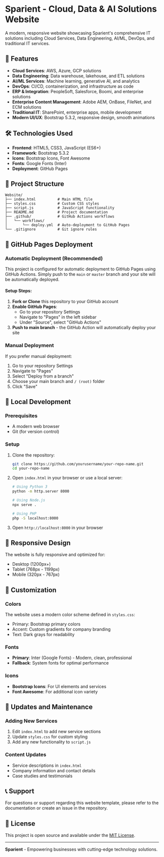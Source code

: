 # Sparient - Cloud, Data & AI Solutions Website

A modern, responsive website showcasing Sparient's comprehensive IT solutions including Cloud Services, Data Engineering, AI/ML, DevOps, and traditional IT services.

## 🚀 Features

- **Cloud Services**: AWS, Azure, GCP solutions
- **Data Engineering**: Data warehouse, lakehouse, and ETL solutions
- **AI/ML Services**: Machine learning, generative AI, and analytics
- **DevOps**: CI/CD, containerization, and infrastructure as code
- **ERP & Integration**: PeopleSoft, Salesforce, Boomi, and enterprise solutions
- **Enterprise Content Management**: Adobe AEM, OnBase, FileNet, and ECM solutions
- **Traditional IT**: SharePoint, enterprise apps, mobile development
- **Modern UI/UX**: Bootstrap 5.3.2, responsive design, smooth animations

## 🛠️ Technologies Used

- **Frontend**: HTML5, CSS3, JavaScript (ES6+)
- **Framework**: Bootstrap 5.3.2
- **Icons**: Bootstrap Icons, Font Awesome
- **Fonts**: Google Fonts (Inter)
- **Deployment**: GitHub Pages

## 📁 Project Structure

```
Website/
├── index.html          # Main HTML file
├── styles.css          # Custom CSS styles
├── script.js           # JavaScript functionality
├── README.md           # Project documentation
├── .github/            # GitHub Actions workflows
│   └── workflows/
│       └── deploy.yml  # Auto-deployment to GitHub Pages
└── .gitignore          # Git ignore rules
```

## 🚀 GitHub Pages Deployment

### Automatic Deployment (Recommended)

This project is configured for automatic deployment to GitHub Pages using GitHub Actions. Simply push to the `main` or `master` branch and your site will be automatically deployed.

#### Setup Steps:

1. **Fork or Clone** this repository to your GitHub account
2. **Enable GitHub Pages**:
   - Go to your repository Settings
   - Navigate to "Pages" in the left sidebar
   - Under "Source", select "GitHub Actions"
3. **Push to main branch** - the GitHub Action will automatically deploy your site

### Manual Deployment

If you prefer manual deployment:

1. Go to your repository Settings
2. Navigate to "Pages"
3. Select "Deploy from a branch"
4. Choose your main branch and `/ (root)` folder
5. Click "Save"

## 🔧 Local Development

### Prerequisites
- A modern web browser
- Git (for version control)

### Setup
1. Clone the repository:
   ```bash
   git clone https://github.com/yourusername/your-repo-name.git
   cd your-repo-name
   ```

2. Open `index.html` in your browser or use a local server:
   ```bash
   # Using Python 3
   python -m http.server 8000
   
   # Using Node.js
   npx serve .
   
   # Using PHP
   php -S localhost:8000
   ```

3. Open `http://localhost:8000` in your browser

## 📱 Responsive Design

The website is fully responsive and optimized for:
- Desktop (1200px+)
- Tablet (768px - 1199px)
- Mobile (320px - 767px)

## 🎨 Customization

### Colors
The website uses a modern color scheme defined in `styles.css`:
- Primary: Bootstrap primary colors
- Accent: Custom gradients for company branding
- Text: Dark grays for readability

### Fonts
- **Primary**: Inter (Google Fonts) - Modern, clean, professional
- **Fallback**: System fonts for optimal performance

### Icons
- **Bootstrap Icons**: For UI elements and services
- **Font Awesome**: For additional icon variety

## 🔄 Updates and Maintenance

### Adding New Services
1. Edit `index.html` to add new service sections
2. Update `styles.css` for custom styling
3. Add any new functionality to `script.js`

### Content Updates
- Service descriptions in `index.html`
- Company information and contact details
- Case studies and testimonials

## 📞 Support

For questions or support regarding this website template, please refer to the documentation or create an issue in the repository.

## 📄 License

This project is open source and available under the [MIT License](LICENSE).

---

**Sparient** - Empowering businesses with cutting-edge technology solutions.
